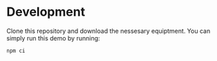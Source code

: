 # Development

Clone this repository and  download the nessesary equiptment. You can simply run this demo by running:

```sh
npm ci
```

